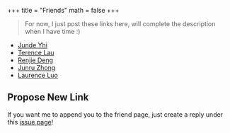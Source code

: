 +++
title = "Friends"
math = false
+++

> For now, I just post these links here, will complete the description when I have time :)

- [Junde Yhi](https://yhi.moe)
- [Terence Lau](https://www.deluxelau.com/)
- [Renjie Deng](https://www.drjchn.com/)
- [Junru Zhong](https://junru.dev/)
- [Laurence Luo](https://www.lzc.app/)


## Propose New Link

If you want me to append you to the friend page, just create a reply under this [issue page](https://github.com/ecwu/ecwu.github.io.source/issues/1)! 
